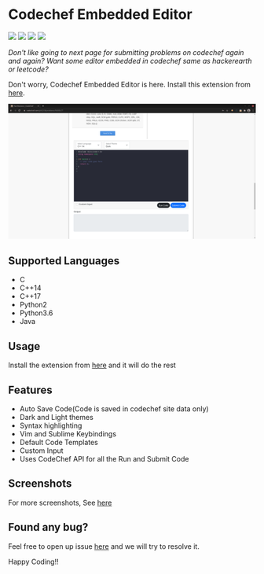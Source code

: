# Codechef Embedded Editor

[![](https://img.shields.io/chrome-web-store/v/dojpjfdmnbipokcblfgnknmimgmbkhcj)](https://chrome.google.com/webstore/detail/codechef-embedded-editor/dojpjfdmnbipokcblfgnknmimgmbkhcj)
[![](https://img.shields.io/chrome-web-store/users/dojpjfdmnbipokcblfgnknmimgmbkhcj)](https://chrome.google.com/webstore/detail/codechef-embedded-editor/dojpjfdmnbipokcblfgnknmimgmbkhcj)
[![](https://img.shields.io/chrome-web-store/stars/dojpjfdmnbipokcblfgnknmimgmbkhcj)](https://chrome.google.com/webstore/detail/codechef-embedded-editor/dojpjfdmnbipokcblfgnknmimgmbkhcj)
[![](https://img.shields.io/chrome-web-store/rating-count/dojpjfdmnbipokcblfgnknmimgmbkhcj)](https://chrome.google.com/webstore/detail/codechef-embedded-editor/dojpjfdmnbipokcblfgnknmimgmbkhcj)


*Don't like going to next page for submitting problems on codechef again and again? Want some editor embedded in codechef same as hackerearth or leetcode?*

Don't worry, Codechef Embedded Editor is here. Install this extension from [here](https://chrome.google.com/webstore/detail/codechef-embedded-editor/dojpjfdmnbipokcblfgnknmimgmbkhcj).

![](Screenshots/editor.png)
## Supported Languages
 - C
 - C++14
 - C++17
 - Python2
 - Python3.6 
 - Java

## Usage
Install the extension from [here](https://chrome.google.com/webstore/detail/codechef-embedded-editor/dojpjfdmnbipokcblfgnknmimgmbkhcj) and it will do the rest

## Features
- Auto Save Code(Code is saved in codechef site data only)
- Dark and Light themes
- Syntax highlighting
- Vim and Sublime Keybindings
- Default Code Templates
- Custom Input
- Uses CodeChef API for all the Run and Submit Code

## Screenshots
For more screenshots, See [here](screenshots.md)

## Found any bug?
Feel free to open up issue [here](https://github.com/sarthaksadh01/CodeChef-Embedded-Editor/issues) and we will try to resolve it.

Happy Coding!!
